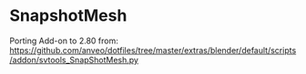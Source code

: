 # SnapshotMesh
Porting Add-on to 2.80 from: https://github.com/anveo/dotfiles/tree/master/extras/blender/default/scripts/addon/svtools_SnapShotMesh.py
